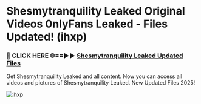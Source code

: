 # Shesmytranquility Leaked Original Videos 0nlyFans Leaked - Files Updated! (ihxp)

<h3>🔴 CLICK HERE 🌐==►► <a href="https://tinyurl.com/2m67pmp6" rel="nofollow">Shesmytranquility Leaked Updated Files</a></h3>

Get Shesmytranquility Leaked and all content. Now you can access all videos and pictures of Shesmytranquility Leaked. New Updated Files 2025!

[![ihxp](https://i.imgur.com/H4QAA4z.gif)](https://tinyurl.com/2m67pmp6)
